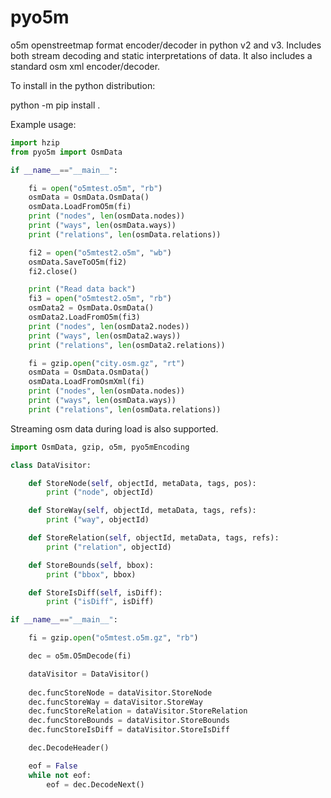 # pyo5m
o5m openstreetmap format encoder/decoder in python v2 and v3. Includes both stream decoding and static interpretations of data. It also includes a standard osm xml encoder/decoder.

To install in the python distribution:

 python -m pip install .

Example usage:

```python
import hzip
from pyo5m import OsmData

if __name__=="__main__":

	fi = open("o5mtest.o5m", "rb")
	osmData = OsmData.OsmData()
	osmData.LoadFromO5m(fi)
	print ("nodes", len(osmData.nodes))
	print ("ways", len(osmData.ways))
	print ("relations", len(osmData.relations))

	fi2 = open("o5mtest2.o5m", "wb")
	osmData.SaveToO5m(fi2)
	fi2.close()

	print ("Read data back")
	fi3 = open("o5mtest2.o5m", "rb")
	osmData2 = OsmData.OsmData()
	osmData2.LoadFromO5m(fi3)
	print ("nodes", len(osmData2.nodes))
	print ("ways", len(osmData2.ways))
	print ("relations", len(osmData2.relations))

	fi = gzip.open("city.osm.gz", "rt")
	osmData = OsmData.OsmData()
	osmData.LoadFromOsmXml(fi)
	print ("nodes", len(osmData.nodes))
	print ("ways", len(osmData.ways))
	print ("relations", len(osmData.relations))

```
Streaming osm data during load is also supported.

```python
import OsmData, gzip, o5m, pyo5mEncoding

class DataVisitor:

	def StoreNode(self, objectId, metaData, tags, pos):
		print ("node", objectId)

	def StoreWay(self, objectId, metaData, tags, refs):
		print ("way", objectId)

	def StoreRelation(self, objectId, metaData, tags, refs):
		print ("relation", objectId)

	def StoreBounds(self, bbox):
		print ("bbox", bbox)

	def StoreIsDiff(self, isDiff):
		print ("isDiff", isDiff)

if __name__=="__main__":

	fi = gzip.open("o5mtest.o5m.gz", "rb")

	dec = o5m.O5mDecode(fi)

	dataVisitor = DataVisitor()
  
	dec.funcStoreNode = dataVisitor.StoreNode
	dec.funcStoreWay = dataVisitor.StoreWay
	dec.funcStoreRelation = dataVisitor.StoreRelation
	dec.funcStoreBounds = dataVisitor.StoreBounds
	dec.funcStoreIsDiff = dataVisitor.StoreIsDiff

	dec.DecodeHeader()

	eof = False
	while not eof:
		eof = dec.DecodeNext()

```
